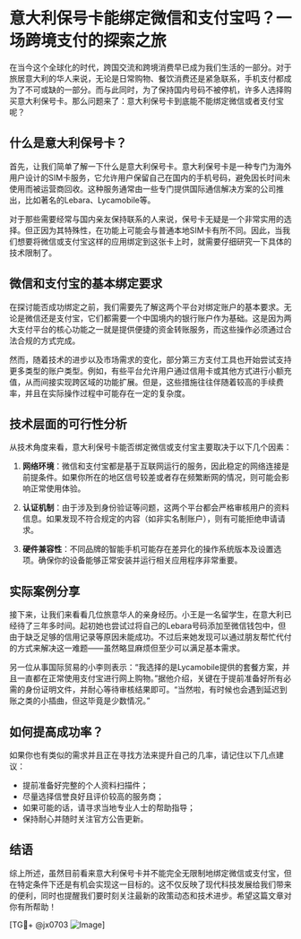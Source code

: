# 意大利保号卡能绑定微信和支付宝吗？一场跨境支付的探索之旅

在当今这个全球化的时代，跨国交流和跨境消费早已成为我们生活的一部分。对于旅居意大利的华人来说，无论是日常购物、餐饮消费还是紧急联系，手机支付都成为了不可或缺的一部分。而与此同时，为了保持国内号码不被停机，许多人选择购买意大利保号卡。那么问题来了：意大利保号卡到底能不能绑定微信或者支付宝呢？

## 什么是意大利保号卡？

首先，让我们简单了解一下什么是意大利保号卡。意大利保号卡是一种专门为海外用户设计的SIM卡服务，它允许用户保留自己在国内的手机号码，避免因长时间未使用而被运营商回收。这种服务通常由一些专门提供国际通信解决方案的公司推出，比如著名的Lebara、Lycamobile等。

对于那些需要经常与国内亲友保持联系的人来说，保号卡无疑是一个非常实用的选择。但正因为其特殊性，在功能上可能会与普通本地SIM卡有所不同。因此，当我们想要将微信或支付宝这样的应用绑定到这张卡上时，就需要仔细研究一下具体的技术限制了。

## 微信和支付宝的基本绑定要求

在探讨能否成功绑定之前，我们需要先了解这两个平台对绑定账户的基本要求。无论是微信还是支付宝，它们都需要一个中国境内的银行账户作为基础。这是因为两大支付平台的核心功能之一就是提供便捷的资金转账服务，而这些操作必须通过合法合规的方式完成。

然而，随着技术的进步以及市场需求的变化，部分第三方支付工具也开始尝试支持更多类型的账户类型。例如，有些平台允许用户通过信用卡或其他方式进行小额充值，从而间接实现跨区域的功能扩展。但是，这些措施往往伴随着较高的手续费率，并且在实际操作过程中可能存在一定的复杂度。

## 技术层面的可行性分析

从技术角度来看，意大利保号卡能否绑定微信或支付宝主要取决于以下几个因素：

1. **网络环境**：微信和支付宝都是基于互联网运行的服务，因此稳定的网络连接是前提条件。如果你所在的地区信号较差或者存在频繁断网的情况，则可能会影响正常使用体验。
   
2. **认证机制**：由于涉及到身份验证等问题，这两个平台都会严格审核用户的资料信息。如果发现不符合规定的内容（如非实名制账户），则有可能拒绝申请请求。

3. **硬件兼容性**：不同品牌的智能手机可能存在差异化的操作系统版本及设置选项。确保你的设备能够正常安装并运行相关应用程序非常重要。

## 实际案例分享

接下来，让我们来看看几位旅意华人的亲身经历。小王是一名留学生，在意大利已经待了三年多时间。起初她也尝试过将自己的Lebara号码添加至微信钱包中，但由于缺乏足够的信用记录等原因未能成功。不过后来她发现可以通过朋友帮忙代付的方式来解决这一难题——虽然略显麻烦但至少可以满足基本需求。

另一位从事国际贸易的小李则表示：“我选择的是Lycamobile提供的套餐方案，并且一直都在正常使用支付宝进行网上购物。”据他介绍，关键在于提前准备好所有必需的身份证明文件，并耐心等待审核结果即可。“当然啦，有时候也会遇到延迟到账之类的小插曲，但这毕竟是少数情况。”

## 如何提高成功率？

如果你也有类似的需求并且正在寻找方法来提升自己的几率，请记住以下几点建议：

- 提前准备好完整的个人资料扫描件；
- 尽量选择信誉良好且评价较高的服务商；
- 如果可能的话，请寻求当地专业人士的帮助指导；
- 保持耐心并随时关注官方公告更新。

## 结语

综上所述，虽然目前看来意大利保号卡并不能完全无限制地绑定微信或支付宝，但在特定条件下还是有机会实现这一目标的。这不仅反映了现代科技发展给我们带来的便利，同时也提醒我们要时刻关注最新的政策动态和技术进步。希望这篇文章对你有所帮助！

[TG💪+ @jx0703 ![Image](https://github.com/user-attachments/assets/dbca1d08-cadb-493c-b0ec-ad6f7a83f270)]